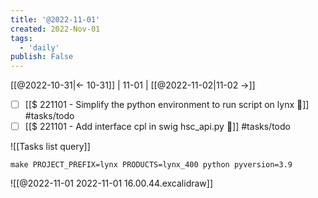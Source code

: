 ```yaml
---
title: '@2022-11-01'
created: 2022-Nov-01
tags:
  - 'daily'
publish: False
---
```


[[@2022-10-31|<- 10-31]] | 11-01 | [[@2022-11-02|11-02 ->]]

- [ ] [[$ 221101 - Simplify the python environment to run script on lynx 🔎]] #tasks/todo
- [ ] [[$ 221101 - Add interface cpl in swig hsc_api.py 🔎]] #tasks/todo

![[Tasks list query]]

```
make PROJECT_PREFIX=lynx PRODUCTS=lynx_400 python pyversion=3.9
```

![[@2022-11-01 2022-11-01 16.00.44.excalidraw]]